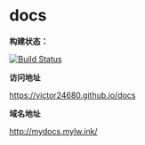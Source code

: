 # docs

**构建状态：**

[![Build Status](https://travis-ci.org/victor24680/victorDocs.svg?branch=master)](https://travis-ci.org/victor24680/victorDocs)

**访问地址**

https://victor24680.github.io/docs

**域名地址**

http://mydocs.mylw.ink/
